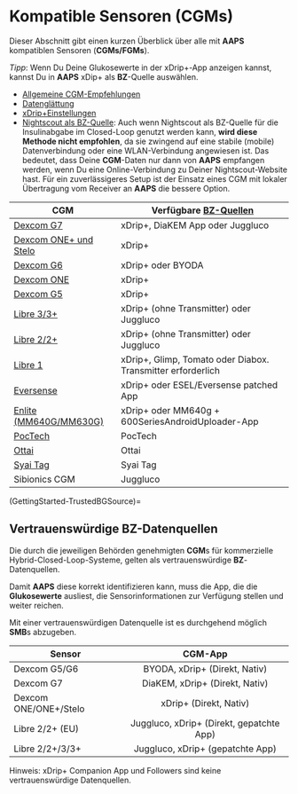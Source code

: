 # Kompatible Sensoren (CGMs)

Dieser Abschnitt gibt einen kurzen Überblick über alle mit **AAPS** kompatiblen Sensoren (**CGMs/FGMs**).

*Tipp*: Wenn Du Deine Glukosewerte in der xDrip+-App anzeigen kannst, kannst Du in **AAPS** xDip+ als **BZ**-Quelle auswählen.

* [Allgemeine CGM-Empfehlungen](../CompatibleCgms/GeneralCGMRecommendation.md)
* [Datenglättung](../CompatibleCgms/SmoothingBloodGlucoseData.md)
* [xDrip+Einstellungen](../CompatibleCgms/xDrip.md)
* [Nightscout als BZ-Quelle](../CompatibleCgms/CgmNightscoutUpload.md): Auch wenn Nightscout als BZ-Quelle für die Insulinabgabe im Closed-Loop genutzt werden kann, **wird diese Methode nicht empfohlen**, da sie zwingend auf eine stabile (mobile) Datenverbindung oder eine WLAN-Verbindung angewiesen ist. Das bedeutet, dass Deine **CGM**-Daten nur dann von **AAPS** empfangen werden, wenn Du eine Online-Verbindung zu Deiner Nightscout-Website hast. Für ein zuverlässigeres Setup ist der Einsatz eines CGM mit lokaler Übertragung vom Receiver an **AAPS** die bessere Option.

| CGM                                                    | Verfügbare [BZ-Quellen](../SettingUpAaps/ConfigBuilder.md#bg-source) |
| ------------------------------------------------------ | -------------------------------------------------------------------- |
| [Dexcom G7](../CompatibleCgms/DexcomG7.md)             | xDrip+, DiaKEM App oder Juggluco                                     |
| [Dexcom ONE+ und Stelo](../CompatibleCgms/DexcomG7.md) | xDrip+                                                               |
| [Dexcom G6](../CompatibleCgms/DexcomG6.md)             | xDrip+ oder BYODA                                                    |
| [Dexcom ONE](../CompatibleCgms/DexcomG6.md)            | xDrip+                                                               |
| [Dexcom G5](../CompatibleCgms/DexcomG5.md)             | xDrip+                                                               |
| [Libre 3/3+](../CompatibleCgms/Libre3.md)              | xDrip+ (ohne Transmitter) oder Juggluco                              |
| [Libre 2/2+](../CompatibleCgms/Libre2.md)              | xDrip+ (ohne Transmitter) oder Juggluco                              |
| [Libre 1](../CompatibleCgms/Libre1.md)                 | xDrip+, Glimp, Tomato oder Diabox. Transmitter erforderlich          |
| [Eversense](../CompatibleCgms/Eversense.md)            | xDrip+ oder ESEL/Eversense patched App                               |
| [Enlite (MM640G/MM630G)](../CompatibleCgms/MM640g.md)  | xDrip+ oder MM640g + 600SeriesAndroidUploader-App                    |
| [PocTech](../CompatibleCgms/PocTech.md)                | PocTech                                                              |
| [Ottai](../CompatibleCgms/OttaiM8.md)                  | Ottai                                                                |
| [Syai Tag](../CompatibleCgms/SyaiTagX1.md)             | Syai Tag                                                             |
| Sibionics CGM                                          | Juggluco                                                             |

(GettingStarted-TrustedBGSource)=

## Vertrauenswürdige BZ-Datenquellen

Die durch die jeweiligen Behörden genehmigten **CGM**s für kommerzielle Hybrid-Closed-Loop-Systeme, gelten als vertrauenswürdige **BZ**-Datenquellen.

Damit **AAPS** diese korrekt identifizieren kann, muss die App, die die **Glukosewerte** ausliest, die Sensorinformationen zur Verfügung stellen und weiter reichen.

Mit einer vertrauenswürdigen Datenquelle ist es durchgehend möglich **SMB**s abzugeben.

| Sensor                |                 CGM-App                  |
| --------------------- |:----------------------------------------:|
| Dexcom G5/G6          |      BYODA, xDrip+ (Direkt, Nativ)       |
| Dexcom G7             |      DiaKEM, xDrip+ (Direkt, Nativ)      |
| Dexcom ONE/ONE+/Stelo |          xDrip+ (Direkt, Nativ)          |
| Libre 2/2+ (EU)       | Juggluco, xDrip+ (Direkt, gepatchte App) |
| Libre 2/2+/3/3+       |     Juggluco, xDrip+ (gepatchte App)     |

Hinweis: xDrip+ Companion App und Followers sind keine vertrauenswürdige Datenquellen.
